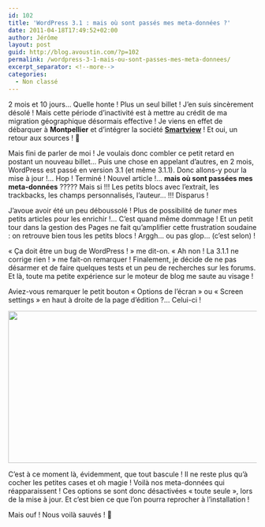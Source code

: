 ```yaml
---
id: 102
title: 'WordPress 3.1 : mais où sont passés mes meta-données ?'
date: 2011-04-18T17:49:52+02:00
author: Jérôme
layout: post
guid: http://blog.avoustin.com/?p=102
permalink: /wordpress-3-1-mais-ou-sont-passes-mes-meta-donnees/
excerpt_separator: <!--more-->
categories:
  - Non classé
---
```


2 mois et 10 jours&#8230; Quelle honte ! Plus un seul billet ! J&rsquo;en suis sincèrement désolé ! Mais cette période d&rsquo;inactivité est à mettre au crédit de ma migration géographique désormais effective ! Je viens en effet de débarquer à **Montpellier** et d&rsquo;intégrer la société **<a title="Smartview, Conseil et Formations" href="http://www.smartview.fr" target="_blank">Smartview</a>** ! Et oui, un retour aux sources ! 🙂

Mais fini de parler de moi ! Je voulais donc combler ce petit retard en postant un nouveau billet&#8230; Puis une chose en appelant d&rsquo;autres, en 2 mois, WordPress est passé en version 3.1 (et même 3.1.1). Donc allons-y pour la mise à jour !&#8230; Hop ! Terminé ! Nouvel article !&#8230; **mais où sont passées mes meta-données** ????? Mais si !!! Les petits blocs avec l&rsquo;extrait, les trackbacks, les champs personnalisés, l&rsquo;auteur&#8230; !!! Disparus !<!--more-->

J&rsquo;avoue avoir été un peu déboussolé ! Plus de possibilité de _tuner_ mes petits articles pour les enrichir !&#8230; C&rsquo;est quand même dommage ! Et un petit tour dans la gestion des Pages ne fait qu&rsquo;amplifier cette frustration soudaine : on retrouve bien tous les petits blocs ! Arggh&#8230; ou pas glop&#8230; (c&rsquo;est selon) !

« Ça doit être un bug de WordPress ! » me dit-on. « Ah non ! La 3.1.1 ne corrige rien ! » me fait-on remarquer ! Finalement, je décide de ne pas désarmer et de faire quelques tests et un peu de recherches sur les forums. Et là, toute ma petite expérience sur le moteur de blog me saute au visage !

Aviez-vous remarquer le petit bouton « Options de l&rsquo;écran » ou « Screen settings » en haut à droite de la page d&rsquo;édition ?&#8230; Celui-ci !

<p style="text-align: center;">
  <a rel="attachment wp-att-107" href="{{ site.baseurl }}/wordpress-3-1-mais-ou-sont-passes-mes-meta-donnees/bouton-options-wordpress/"><img class="aligncenter size-full wp-image-107" title="bouton options wordpress" src="{{ site.baseurl }}/wp-content/upload/bouton-options-wordpress.png" alt="" width="745" height="308" srcset="{{ site.baseurl }}/wp-content/upload/bouton-options-wordpress.png 745w, {{ site.baseurl }}/wp-content/upload/bouton-options-wordpress-300x124.png 300w" sizes="(max-width: 745px) 100vw, 745px" /></a>
</p>

<p style="text-align: left;">
  C&rsquo;est à ce moment là, évidemment, que tout bascule ! Il ne reste plus qu&rsquo;à cocher les petites cases et oh magie ! Voilà nos meta-données qui réapparaissent ! Ces options se sont donc désactivées « toute seule », lors de la mise à jour. Et c&rsquo;est bien ce que l&rsquo;on pourra reprocher à l&rsquo;installation !
</p>

<p style="text-align: left;">
  Mais ouf ! Nous voilà sauvés ! 🙂
</p>

